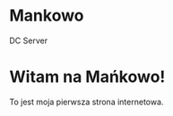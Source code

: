 # Mankowo
 DC Server
<!DOCTYPE html>
<html lang="pl">
<head>
    <meta charset="UTF-8">
    <meta name="viewport" content="width=device-width, initial-scale=1.0">
    <title>Mańkowo</title>
</head>
<body>
    <h1>Witam na Mańkowo!</h1>
    <p>To jest moja pierwsza strona internetowa.</p>
</body>
</html>